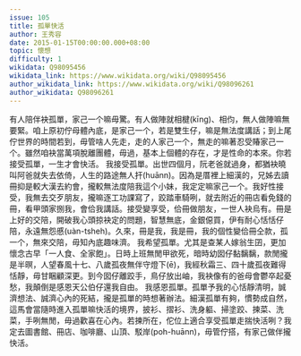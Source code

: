 ```yaml
---
issue: 105
title: 孤單快活
author: 王秀容
date: 2015-01-15T00:00:00.000+08:00
topic: 懷想
difficulty: 1
wikidata: Q98095456
wikidata_link: https://www.wikidata.org/wiki/Q98095456
author_wikidata_link: https://www.wikidata.org/wiki/Q98096261
author_wikidata: Q98096261
---
```

有人陪伴袂孤單，家己一个嘛毋驚。有人做陣就相楗(kīng)、相伨，無人做陣嘛無要緊。咱上原初佇母體內底，是家己一个，若是雙生仔，嘛是無法度講話；到上尾佇世界的時間若到，毋管啥人先走，走的人家己一个，無走的嘛著忍受賰家己一个。雖然咱袂當萬項脫離團體，毋過，基本上個體的存在，才是性命的本來。你若接受孤單，一生才會快活。
我接受孤單。出世四個月，阮老爸就過身，都猶袂曉叫阿爸就失去依倚，人生的路途無人扞(huānn)。因為是厝裡上細漢的，兄姊去讀冊抑是較大漢去約會，攏較無法度陪我這个小妹，我定定嘛家己一个。我好性接受，我無去交歹朋友，攏嘛逐工功課寫了，跤踏車騎咧，就去附近的冊店看免錢的冊，看甲頭家捌我，會佮我講話。接受變享受，佮冊做朋友，一世人袂烏有。冊是上好的交陪，開破我心頭掠袂定的問題，智慧無底，金銀僫買，伊有耐心恬恬仔陪，永遠無怨慼(uàn-tsheh)。久來，冊是我，我是冊，我的個性變佮冊仝款，孤一个，無來交陪，毋知內底趣味濟。
我希望孤單。尤其是查某人嫁翁生囝，更加懷念古早「一人食、全家飽」。日時上班無閒甲欲死，暗時幼囡仔黏黐黐，款閒攏是半暝，人望春風十七、八歲孤夜無伴守燈下(ē)，我經秋霜三、四十歲孤夜難得恬靜，毋甘睏顧深更。到今囡仔離跤手，鳥仔放出岫，我袂像有的爸母會鬱卒起憂愁，我顛倒是感恩天公伯仔還我自由。
我感恩孤單。孤單予我的心恬靜清明，誠濟想法、誠濟心內的死結，攏是孤單的時想著辦法。細漢孤單有夠，慣勢成自然，這馬會當隨時進入孤單嘛快活的境界，披衫、摺衫、洗身軀、掃塗跤、揀菜、洗菜，手咧無閒，毋過歡喜在心內。若揀所在，佗位上適合享受孤單走揣快活咧？我定去圖書館、冊店、咖啡廳、山頂、駁岸(poh-huānn)，毋管佇搭，有家己做伴攏快活。